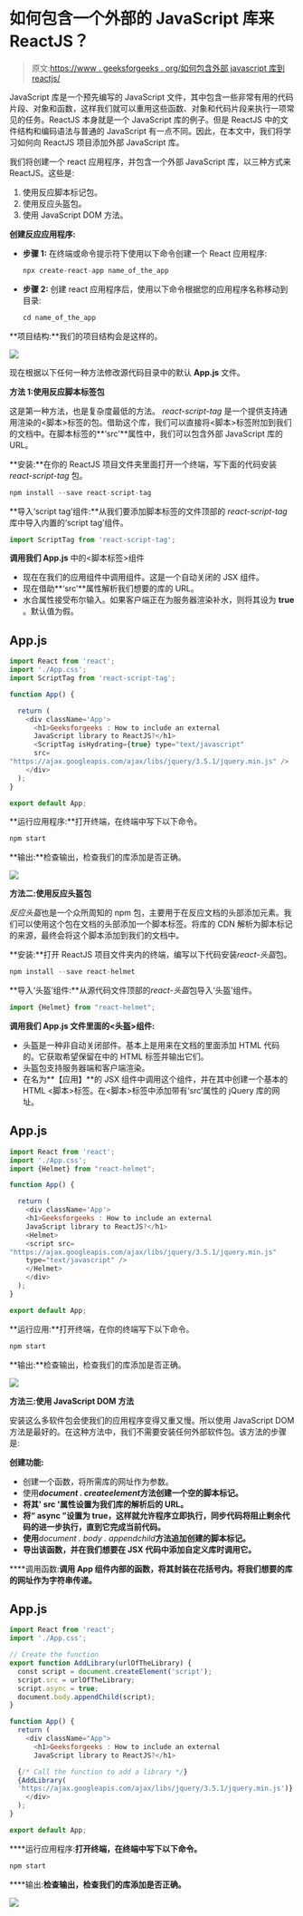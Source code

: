 # 如何包含一个外部的 JavaScript 库来 ReactJS？

> 原文:[https://www . geeksforgeeks . org/如何包含外部 javascript 库到 reactjs/](https://www.geeksforgeeks.org/how-to-include-an-external-javascript-library-to-reactjs/)

JavaScript 库是一个预先编写的 JavaScript 文件，其中包含一些非常有用的代码片段、对象和函数，这样我们就可以重用这些函数、对象和代码片段来执行一项常见的任务。ReactJS 本身就是一个 JavaScript 库的例子。但是 ReactJS 中的文件结构和编码语法与普通的 JavaScript 有一点不同。因此，在本文中，我们将学习如何向 ReactJS 项目添加外部 JavaScript 库。

我们将创建一个 react 应用程序，并包含一个外部 JavaScript 库，以三种方式来 ReactJS。这些是:

1.  使用反应脚本标记包。
2.  使用反应头盔包。
3.  使用 JavaScript DOM 方法。

**创建反应应用程序:**

*   **步骤 1:** 在终端或命令提示符下使用以下命令创建一个 React 应用程序:

    ```jsx
    npx create-react-app name_of_the_app
    ```

*   **步骤 2:** 创建 react 应用程序后，使用以下命令根据您的应用程序名称移动到目录:

    ```jsx
    cd name_of_the_app
    ```

**项目结构:**我们的项目结构会是这样的。

![](img/7e573e8fdebcf9c727706bbd83118a23.png)

现在根据以下任何一种方法修改源代码目录中的默认 **App.js** 文件。

**方法 1:使用反应脚本标签包**

这是第一种方法，也是复杂度最低的方法。 *react-script-tag* 是一个提供支持通用渲染的<脚本>标签的包。借助这个库，我们可以直接将<脚本>标签附加到我们的文档中。在脚本标签的**‘src’**属性中，我们可以包含外部 JavaScript 库的 URL。

**安装:**在你的 ReactJS 项目文件夹里面打开一个终端，写下面的代码安装 *react-script-tag* 包。

```jsx
npm install --save react-script-tag
```

**导入‘script tag’组件:**从我们要添加脚本标签的文件顶部的 *react-script-tag* 库中导入内置的‘script tag’组件。

```jsx
import ScriptTag from 'react-script-tag';
```

**调用我们 App.js** 中的<脚本标签>组件

*   现在在我们的应用组件中调用<scripttag>组件。这是一个自动关闭的 JSX 组件。</scripttag>
*   现在借助**‘src’**属性解析我们想要的库的 URL。
*   水合属性接受布尔输入。如果客户端正在为服务器渲染补水，则将其设为 **true** 。默认值为假。

## App.js

```jsx
import React from 'react';
import './App.css';
import ScriptTag from 'react-script-tag';

function App() {

  return (
    <div className='App'>
      <h1>Geeksforgeeks : How to include an external 
      JavaScript library to ReactJS?</h1>
      <ScriptTag isHydrating={true} type="text/javascript" 
      src=
"https://ajax.googleapis.com/ajax/libs/jquery/3.5.1/jquery.min.js" />
    </div>
  );
}

export default App;
```

**运行应用程序:**打开终端，在终端中写下以下命令。

```jsx
npm start
```

**输出:**检查输出，检查我们的库添加是否正确。

![](img/c25b975f3d65932e012787834973fd59.png)

**方法二:使用反应头盔包**

*反应头盔*也是一个众所周知的 npm 包，主要用于在反应文档的头部添加元素。我们可以使用这个包在文档的头部添加一个脚本标签。将库的 CDN 解析为脚本标记的来源，最终会将这个脚本添加到我们的文档中。

**安装:**打开 ReactJS 项目文件夹内的终端，编写以下代码安装*react-头盔*包。

```jsx
npm install --save react-helmet
```

**导入‘头盔’组件:**从源代码文件顶部的*react-头盔*包导入‘头盔’组件。

```jsx
import {Helmet} from "react-helmet";
```

**调用我们 App.js 文件里面的<头盔>组件:**

*   头盔是一种非自动关闭部件。基本上是用来在文档的里面添加 HTML 代码的。它获取希望保留在中的 HTML 标签并输出它们。
*   头盔包支持服务器端和客户端渲染。
*   在名为**【应用】**的 JSX 组件中调用这个组件，并在其中创建一个基本的 HTML <脚本>标签。在<脚本>标签中添加带有‘src’属性的 jQuery 库的网址。

## App.js

```jsx
import React from 'react';
import './App.css';
import {Helmet} from "react-helmet";

function App() {

  return (
    <div className='App'>
    <h1>Geeksforgeeks : How to include an external 
    JavaScript library to ReactJS?</h1>
    <Helmet>
    <script src=
"https://ajax.googleapis.com/ajax/libs/jquery/3.5.1/jquery.min.js" 
    type="text/javascript" />
    </Helmet>
    </div>
  );
}

export default App;
```

**运行应用:**打开终端，在你的终端写下以下命令。

```jsx
npm start
```

**输出:**检查输出，检查我们的库添加是否正确。

![](img/8c780c1f90c53c39f1d0393fd2360288.png)

**方法三:使用 JavaScript DOM 方法**

安装这么多软件包会使我们的应用程序变得又重又慢。所以使用 JavaScript DOM 方法是最好的。在这种方法中，我们不需要安装任何外部软件包。该方法的步骤是:

**创建功能:**

*   创建一个函数，将所需库的网址作为参数。
*   使用***document . createelement*****方法创建一个空的脚本标记。**
*   **将其' **src** '属性设置为我们库的解析后的 URL。**
*   **将“ **async** ”设置为 true，这样就允许程序立即执行，同步代码将阻止剩余代码的进一步执行，直到它完成当前代码。**
*   **使用***document . body . appendchild***方法追加创建的脚本标记。**
*   **导出该函数，并在我们想要在 JSX 代码中添加自定义库时调用它。**

****调用函数:**调用 App 组件内部的函数，将其封装在花括号内。将我们想要的库的网址作为字符串传递。**

## **App.js**

```jsx
import React from 'react';
import './App.css';

// Create the function
export function AddLibrary(urlOfTheLibrary) {
  const script = document.createElement('script');
  script.src = urlOfTheLibrary;
  script.async = true;
  document.body.appendChild(script);
}

function App() {
  return (
    <div className="App">
      <h1>Geeksforgeeks : How to include an external 
      JavaScript library to ReactJS?</h1>

  {/* Call the function to add a library */}
  {AddLibrary(
  'https://ajax.googleapis.com/ajax/libs/jquery/3.5.1/jquery.min.js')}
    </div>
  );
}

export default App;
```

****运行应用程序:**打开终端，在终端中写下以下命令。**

```jsx
npm start
```

****输出:**检查输出，检查我们的库添加是否正确。**

**![](img/983522420d2c5ae6332927dc63db7bb7.png)**